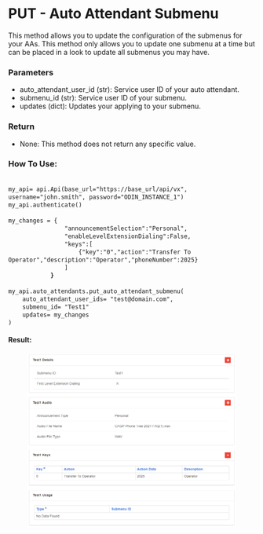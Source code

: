 # PUT - Auto Attendant Submenu

This method allows you to update the configuration of the submenus for your AAs. This method only allows you to update one submenu at a time but can be placed in a look to update all submenus you may have.&#x20;

### Parameters&#x20;

* auto\_attendant\_user\_id (str): Service user ID of your auto attendant.
* submenu\_id (str): Service user ID of your submenu.
* updates (dict): Updates your applying to your submenu.

### Return

* None: This method does not return any specific value.

### How To Use:

<pre class="language-python"><code class="lang-python">
my_api= api.Api(base_url="https://base_url/api/vx", username="john.smith", password="ODIN_INSTANCE_1")
my_api.authenticate()

my_changes = {
                "announcementSelection":"Personal",
                "enableLevelExtensionDialing":False,
                "keys":[
                	{"key":"0","action":"Transfer To Operator","description":"Operator","phoneNumber":2025}
                ]
<strong>            }
</strong>
my_api.auto_attendants.put_auto_attendant_submenu(
    auto_attendant_user_ids= "test@domain.com",
    submenu_id= "Test1"
    updates= my_changes
)
</code></pre>

#### Result:

<figure><img src="../../../.gitbook/assets/image (1).png" alt=""><figcaption></figcaption></figure>

&#x20;
